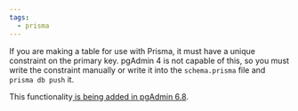 ```yaml
---
tags:
  - prisma
---
```

If you are making a table for use with Prisma, it must have a unique constraint on the primary key.  pgAdmin 4 is not capable of this, so you must write the constraint manually or write it into the `schema.prisma` file and `prisma db push` it.

This functionality[ is being added in pgAdmin 6.8](https://stackoverflow.com/questions/71348468/how-to-add-unique-key-constraint-on-column-in-table-in-erd-tool-in-pgadmin4).
